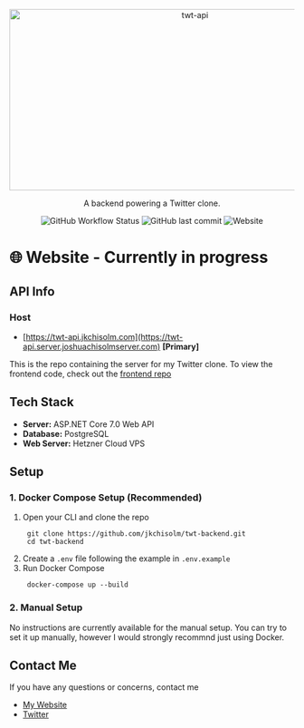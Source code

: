 <p align="center">

<img src="https://socialify.git.ci/jkchisolm/twt-api/image?language=1&name=1&owner=1&pattern=Signal&stargazers=1&theme=Auto" alt="twt-api" width="640" height="320" />

</p>

<p align="center">
  A backend powering a Twitter clone.
</p>
<p align="center">
<img alt="GitHub Workflow Status" src="https://img.shields.io/github/actions/workflow/status/jkchisolm/twt-api/main.yml">
<img alt="GitHub last commit" src="https://img.shields.io/github/last-commit/jkchisolm/twt-api/">
<img alt="Website" src="https://img.shields.io/website?label=API&url=https%3A%2F%2Ftwt-api.jkchisolm.com/swagger/index.html">
</p>

# 🌐 Website - Currently in progress

## API Info

### Host

- [https://twt-api.jkchisolm.com](https://twt-api.server.joshuachisolmserver.com) **[Primary]**

This is the repo containing the server for my Twitter clone.
To view the frontend code, check out the [frontend repo](https://www.github.com/frozenal/twt-frontend)

## Tech Stack

- **Server:** ASP.NET Core 7.0 Web API
- **Database:** PostgreSQL
- **Web Server:** Hetzner Cloud VPS

## Setup

### 1. Docker Compose Setup **(Recommended)**

1. Open your CLI and clone the repo
   ```
    git clone https://github.com/jkchisolm/twt-backend.git
    cd twt-backend
   ```
2. Create a `.env` file following the example in `.env.example`
3. Run Docker Compose
   ```
    docker-compose up --build
   ```

### 2. Manual Setup

No instructions are currently available for the manual setup. You can try to set it up manually, however I would 
strongly recommnd just using Docker.

## Contact Me

If you have any questions or concerns, contact me

- [My Website](https://www.jkchisolm.com)
- [Twitter](https://www.twitter.com/frozenal)
